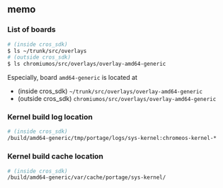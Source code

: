 ## memo

### List of boards

```bash
# (inside cros_sdk)
$ ls ~/trunk/src/overlays
# (outside cros_sdk)
$ ls chromiumos/src/overlays/overlay-amd64-generic
```

Especially, board `amd64-generic` is located at
- (inside cros_sdk) `~/trunk/src/overlays/overlay-amd64-generic`
- (outside cros_sdk) `chromiumos/src/overlays/overlay-amd64-generic`

### Kernel build log location

```bash
# (inside cros_sdk)
/build/amd64-generic/tmp/portage/logs/sys-kernel:chromeos-kernel-*
```

### Kernel build cache location

```bash
# (inside cros_sdk)
/build/amd64-generic/var/cache/portage/sys-kernel/
```
